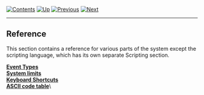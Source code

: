 []()

[![Contents](contents.gif)](ags.md) [![Up](up.gif)](ags.md)
[![Previous](back.gif)](ags80.md#topic75)
[![Next](forward.gif)](ags82.md#topic77)

------------------------------------------------------------------------

Reference
---------

This section contains a reference for various parts of the system except
the scripting language, which has its own separate Scripting section.

[**Event Types**](ags82.md#topic77)\
[**System limits**](ags83.md#topic84)\
[**Keyboard Shortcuts**](ags84.md#KeyboardShortcuts)\
[**ASCII code table**](ags85.md#ASCIIcodes)\

